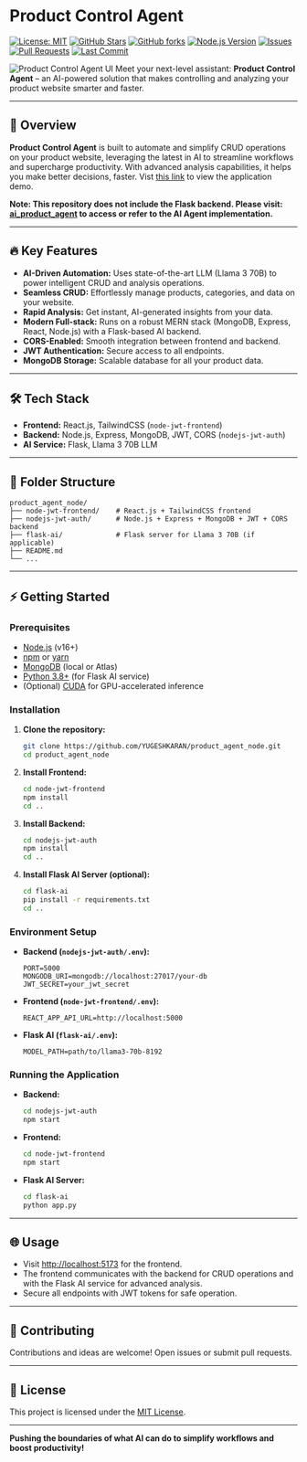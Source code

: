 # Product Control Agent
[![License: MIT](https://img.shields.io/github/license/YUGESHKARAN/product_agent_node)](LICENSE)
[![GitHub Stars](https://img.shields.io/github/stars/YUGESHKARAN/product_agent_node?style=social)](https://github.com/YUGESHKARAN/product_agent_node/stargazers)
[![GitHub forks](https://img.shields.io/github/forks/YUGESHKARAN/product_agent_node?style=social)](https://github.com/YUGESHKARAN/product_agent_node/network/members)
[![Node.js Version](https://img.shields.io/badge/node-%3E=16.0.0-brightgreen.svg)](https://nodejs.org/)
[![Issues](https://img.shields.io/github/issues/YUGESHKARAN/product_agent_node)](https://github.com/YUGESHKARAN/product_agent_node/issues)
[![Pull Requests](https://img.shields.io/github/issues-pr/YUGESHKARAN/product_agent_node)](https://github.com/YUGESHKARAN/product_agent_node/pulls)
[![Last Commit](https://img.shields.io/github/last-commit/YUGESHKARAN/product_agent_node)](https://github.com/YUGESHKARAN/product_agent_node/commits/main)

![Product Control Agent UI](https://github.com/YUGESHKARAN/product_agent_node/main/ui_product_agent.png)
Meet your next-level assistant: **Product Control Agent** – an AI-powered solution that makes controlling and analyzing your product website smarter and faster. 

---

## 🚀 Overview

**Product Control Agent** is built to automate and simplify CRUD operations on your product website, leveraging the latest in AI to streamline workflows and supercharge productivity. With advanced analysis capabilities, it helps you make better decisions, faster. Vist [this link](https://www.linkedin.com/posts/yugeshkaran01_techlovers-ai-llm-activity-7337033147668119553-D03r?utm_source=share&utm_medium=member_desktop&rcm=ACoAADkZ8EIBpAY9uNYV2sgO7Npeu1ePnNN6Who)  to view the application demo. 

**Note: This repository does not include the Flask backend. Please visit: [ai_product_agent](https://github.com/YUGESHKARAN/ai_product_agent.git)  to access or refer to the AI Agent implementation.**

---

## 🔥 Key Features

- **AI-Driven Automation:** Uses state-of-the-art LLM (Llama 3 70B) to power intelligent CRUD and analysis operations.
- **Seamless CRUD:** Effortlessly manage products, categories, and data on your website.
- **Rapid Analysis:** Get instant, AI-generated insights from your data.
- **Modern Full-stack:** Runs on a robust MERN stack (MongoDB, Express, React, Node.js) with a Flask-based AI backend.
- **CORS-Enabled:** Smooth integration between frontend and backend.
- **JWT Authentication:** Secure access to all endpoints.
- **MongoDB Storage:** Scalable database for all your product data.

---

## 🛠️ Tech Stack

- **Frontend:** React.js, TailwindCSS (`node-jwt-frontend`)
- **Backend:** Node.js, Express, MongoDB, JWT, CORS (`nodejs-jwt-auth`)
- **AI Service:** Flask, Llama 3 70B LLM

---

## 📁 Folder Structure

```
product_agent_node/
├── node-jwt-frontend/    # React.js + TailwindCSS frontend
├── nodejs-jwt-auth/      # Node.js + Express + MongoDB + JWT + CORS backend
├── flask-ai/             # Flask server for Llama 3 70B (if applicable)
├── README.md
└── ...
```

---

## ⚡ Getting Started

### Prerequisites

- [Node.js](https://nodejs.org/) (v16+)
- [npm](https://www.npmjs.com/) or [yarn](https://yarnpkg.com/)
- [MongoDB](https://www.mongodb.com/) (local or Atlas)
- [Python 3.8+](https://www.python.org/) (for Flask AI service)
- (Optional) [CUDA](https://developer.nvidia.com/cuda-zone) for GPU-accelerated inference

### Installation

1. **Clone the repository:**
   ```bash
   git clone https://github.com/YUGESHKARAN/product_agent_node.git
   cd product_agent_node
   ```

2. **Install Frontend:**
   ```bash
   cd node-jwt-frontend
   npm install
   cd ..
   ```

3. **Install Backend:**
   ```bash
   cd nodejs-jwt-auth
   npm install
   cd ..
   ```

4. **Install Flask AI Server (optional):**
   ```bash
   cd flask-ai
   pip install -r requirements.txt
   cd ..
   ```

### Environment Setup

- **Backend (`nodejs-jwt-auth/.env`):**
  ```env
  PORT=5000
  MONGODB_URI=mongodb://localhost:27017/your-db
  JWT_SECRET=your_jwt_secret
  ```

- **Frontend (`node-jwt-frontend/.env`):**
  ```
  REACT_APP_API_URL=http://localhost:5000
  ```

- **Flask AI (`flask-ai/.env`):**
  ```
  MODEL_PATH=path/to/llama3-70b-8192
  ```

### Running the Application

- **Backend:**
  ```bash
  cd nodejs-jwt-auth
  npm start
  ```
- **Frontend:**
  ```bash
  cd node-jwt-frontend
  npm start
  ```
- **Flask AI Server:**
  ```bash
  cd flask-ai
  python app.py
  ```

---

## 🌐 Usage

- Visit [http://localhost:5173](http://localhost:5173) for the frontend.
- The frontend communicates with the backend for CRUD operations and with the Flask AI service for advanced analysis.
- Secure all endpoints with JWT tokens for safe operation.

---

## 🤝 Contributing

Contributions and ideas are welcome! Open issues or submit pull requests.

---

## 📄 License

This project is licensed under the [MIT License](LICENSE).

---

**Pushing the boundaries of what AI can do to simplify workflows and boost productivity!**
